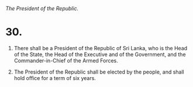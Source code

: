 *The President of the Republic.*

# 30.

1. There shall be a President of the Republic of Sri Lanka, who is the Head of the State, the Head of the Executive and of the Government, and the Commander-in-Chief of the Armed Forces.

2. The President of the Republic shall be elected by the people, and shall hold office for a term of six years.